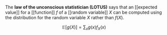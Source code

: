 The **law of the unconscious statistician (LOTUS)** says that an [[expected value]] for a [[function]] $f$ of a [[random variable]] $X$ can be computed using the distribution for the random variable $X$ rather than $f(X)$.

$$
\mathbb{E}\left[g(X)\right] = \sum_x g(x) f_X(x)
$$